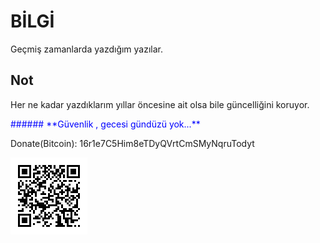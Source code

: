 # BİLGİ

Geçmiş zamanlarda yazdığım yazılar.

## Not

Her ne kadar yazdıklarım yıllar öncesine ait olsa bile güncelliğini koruyor.

<p style='color:blue'>###### **Güvenlik , gecesi gündüzü yok...**</p>


Donate(Bitcoin):
16r1e7C5Him8eTDyQVrtCmSMyNqruTodyt

![](https://github.com/expday/Yazilarim/raw/main/bitcoin-qrcode.png)

